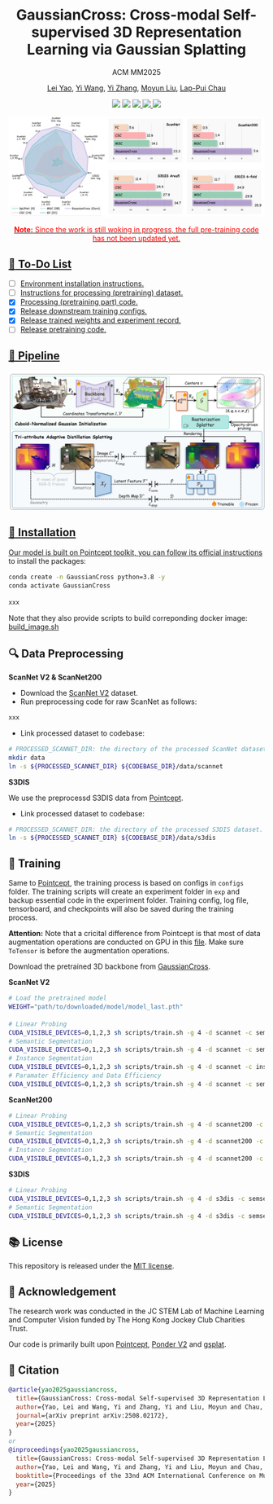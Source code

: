 <div align="center">

# GaussianCross: Cross-modal Self-supervised 3D Representation Learning via Gaussian Splatting
ACM MM2025

[Lei Yao](https://rayyoh.github.io/), [Yi Wang](https://wangyintu.github.io/), [Yi Zhang](https://cindy0725.github.io/), [Moyun Liu](https://lmomoy.github.io/), [Lap-Pui Chau](https://www.eie.polyu.edu.hk/~lpchau/)

<a href="https://arxiv.org/abs/2508.02172"><img src='https://img.shields.io/badge/arXiv-2508.02172-b31b1b.svg'></a>
<a href="https://rayyoh.github.io/GaussianCross/"><img src='https://img.shields.io/badge/Project-Page-Green'></a>
<a href="https://github.com/pre-commit/pre-commit"><img src="https://img.shields.io/badge/-Python_3.8-blue?logo=python&logoColor=white">
<a href="https://huggingface.co/RayYoh/GaussianCross"><img src="https://img.shields.io/badge/Weights-grey?style=plastic&logo=huggingface&logoColor=yellow">
<a href="LICENSE"><img src="https://img.shields.io/badge/License-MIT-green.svg?labelColor=gray">

![image](./assets/teaser.png)

<font color=red><b>Note:</b> Since the work is still woking in progress, the full pre-training code has not been updated yet.</font>

</div>

## :memo: To-Do List
- [ ] Environment installation instructions.
- [ ] Instructions for processing (pretraining) dataset.
- [x] Processing (pretraining part) code.
- [x] Release downstream training configs.
- [x] Release trained weights and experiment record.
- [ ] Release pretraining code.

## 🌟 Pipeline
![image](./assets/pepeline.png)


## :hammer: Installation
Our model is built on Pointcept toolkit, you can follow its [official instructions](https://github.com/Pointcept/Pointcept?tab=readme-ov-file#installation) to install the packages:

```bash
conda create -n GaussianCross python=3.8 -y
conda activate GaussianCross

xxx
```
Note that they also provide scripts to build correponding docker image: [build_image.sh](https://github.com/Pointcept/Pointcept/blob/main/scripts/build_image.sh)


## :mag: Data Preprocessing 
**ScanNet V2 & ScanNet200**
- Download the [ScanNet V2](http://www.scan-net.org/) dataset.
- Run preprocessing code for raw ScanNet as follows:

```bash
xxx
```
- Link processed dataset to codebase:
```bash
# PROCESSED_SCANNET_DIR: the directory of the processed ScanNet dataset.
mkdir data
ln -s ${PROCESSED_SCANNET_DIR} ${CODEBASE_DIR}/data/scannet
```
**S3DIS**

We use the preprocessd S3DIS data from [Pointcept](https://github.com/Pointcept/Pointcept?tab=readme-ov-file#s3dis).
- Link processed dataset to codebase:
```bash
# PROCESSED_SCANNET_DIR: the directory of the processed S3DIS dataset.
ln -s ${PROCESSED_SCANNET_DIR} ${CODEBASE_DIR}/data/s3dis
```



## 🚀 Training
Same to [Pointcept](https://github.com/Pointcept/Pointcept), the training process is based on configs in `configs` folder. The training scripts will create an experiment folder in `exp` and backup essential code in the experiment folder. Training config, log file, tensorboard, and checkpoints will also be saved during the training process.

**Attention:** Note that a cricital difference from Pointcept is that most of data augmentation operations are conducted on GPU in this [file](/pointcept/custom/transform_tensor.py). Make sure `ToTensor` is before the augmentation operations.

Download the pretrained 3D backbone from [GaussianCross](https://huggingface.co/RayYoh/GaussianCross/blob/main/pretrain-gs-v4-spunet-base/model/model_last.pth).

**ScanNet V2**
```bash
# Load the pretrained model
WEIGHT="path/to/downloaded/model/model_last.pth"

# Linear Probing
CUDA_VISIBLE_DEVICES=0,1,2,3 sh scripts/train.sh -g 4 -d scannet -c semseg-spunet-base-lin -n semseg-spunet-base-lin -w $WEIGHT
# Semantic Segmentation
CUDA_VISIBLE_DEVICES=0,1,2,3 sh scripts/train.sh -g 4 -d scannet -c semseg-spunet-base -n semseg-spunet-base -w $WEIGHT
# Instance Segmentation
CUDA_VISIBLE_DEVICES=0,1,2,3 sh scripts/train.sh -g 4 -d scannet -c insseg-pg-spunet-base -n insseg-pg-spunet-base -w $WEIGHT
# Paramater Efficiency and Data Efficiency
CUDA_VISIBLE_DEVICES=0,1,2,3 sh scripts/train.sh -g 4 -d scannet -c semseg-spunet-efficient-[la20-lr20] -n semseg-spunet-efficient-[la20-lr20] -w $WEIGHT
```

**ScanNet200**
```bash
# Linear Probing
CUDA_VISIBLE_DEVICES=0,1,2,3 sh scripts/train.sh -g 4 -d scannet200 -c semseg-spunet-base-lin -n semseg-spunet-base-lin -w $WEIGHT
# Semantic Segmentation
CUDA_VISIBLE_DEVICES=0,1,2,3 sh scripts/train.sh -g 4 -d scannet200 -c semseg-spunet-base -n semseg-spunet-base -w $WEIGHT
# Instance Segmentation
CUDA_VISIBLE_DEVICES=0,1,2,3 sh scripts/train.sh -g 4 -d scannet200 -c insseg-pg-spunet-base -n insseg-pg-spunet-base -w $WEIGHT
```

**S3DIS**
```bash
# Linear Probing
CUDA_VISIBLE_DEVICES=0,1,2,3 sh scripts/train.sh -g 4 -d s3dis -c semseg-spunet-base-area[1-5] -n semseg-spunet-base-area[1-5] -w $WEIGHT
# Semantic Segmentation
CUDA_VISIBLE_DEVICES=0,1,2,3 sh scripts/train.sh -g 4 -d s3dis -c semseg-spunet-base-area[1-5]-lin -n semseg-spunet-base-area[1-5]-lin -w $WEIGHT
```

## :books: License

This repository is released under the [MIT license](LICENSE).

## :clap: Acknowledgement
The research work was conducted in the JC STEM Lab of Machine Learning and Computer Vision funded by The Hong Kong Jockey Club Charities Trust.

Our code is primarily built upon [Pointcept](https://github.com/Pointcept/Pointcept), [Ponder V2](https://github.com/OpenGVLab/PonderV2) and [gsplat](https://github.com/nerfstudio-project/gsplat).

## :pencil: Citation

```bib
@article{yao2025gaussiancross,
  title={GaussianCross: Cross-modal Self-supervised 3D Representation Learning via Gaussian Splatting},
  author={Yao, Lei and Wang, Yi and Zhang, Yi and Liu, Moyun and Chau, Lap-Pui},
  journal={arXiv preprint arXiv:2508.02172},
  year={2025}
}
or
@inproceedings{yao2025gaussiancross, 
  title={GaussianCross: Cross-modal Self-supervised 3D Representation Learning via Gaussian Splatting}, 
  author={Yao, Lei and Wang, Yi and Zhang, Yi and Liu, Moyun and Chau, Lap-Pui}, 
  booktitle={Proceedings of the 33nd ACM International Conference on Multimedia}, 
  year={2025}
}
```